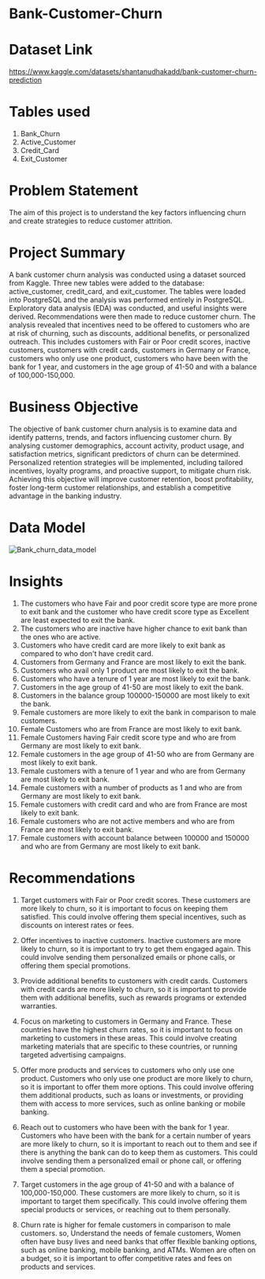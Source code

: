 # Bank-Customer-Churn

# **Dataset Link**
https://www.kaggle.com/datasets/shantanudhakadd/bank-customer-churn-prediction

# **Tables used**
1. Bank_Churn
2. Active_Customer
3. Credit_Card
4. Exit_Customer

# **Problem Statement**
The aim of this project is to understand the key factors influencing churn and create strategies to reduce customer attrition.

# **Project Summary**
A bank customer churn analysis was conducted using a dataset sourced from Kaggle. Three new tables were added to the database: active_customer, credit_card, and exit_customer. The tables were loaded into PostgreSQL and the analysis was performed entirely in PostgreSQL. Exploratory data analysis (EDA) was conducted, and useful insights were derived. Recommendations were then made to reduce customer churn. The analysis revealed that incentives need to be offered to customers who are at risk of churning, such as discounts, additional benefits, or personalized outreach. This includes customers with Fair or Poor credit scores, inactive customers, customers with credit cards, customers in Germany or France, customers who only use one product, customers who have been with the bank for 1 year, and customers in the age group of 41-50 and with a balance of 100,000-150,000.

# **Business Objective**
The objective of bank customer churn analysis is to examine data and identify patterns, trends, and factors influencing customer churn. By analysing customer demographics, account activity, product usage, and satisfaction metrics, significant predictors of churn can be determined. Personalized retention strategies will be implemented, including tailored incentives, loyalty programs, and proactive support, to mitigate churn risk. Achieving this objective will improve customer retention, boost profitability, foster long-term customer relationships, and establish a competitive advantage in the banking industry.

# **Data Model**
![Bank_churn_data_model](https://github.com/praveen-kumar-maurya/Bank-Customer-Churn/assets/88583491/67fb5691-857f-42cd-a8ce-697a6754f16a)

# **Insights**
1.  The customers who have Fair and poor credit score type are more prone to exit bank and 
    the customer who have credit score type as Excellent are least expected to exit the bank.
2.  The customers who are inactive have higher chance to exit bank than the ones who are active.
3.  Customers who have credit card are more likely to exit bank as compared to who don't have credit card.
4.  Customers from Germany and France are most likely to exit the bank.
5.  Customers who avail only 1 product are most likely to exit the bank.
6.  Customers who have a tenure of 1 year are most likely to exit the bank.
7.  Customers in the age group of 41-50 are most likely to exit the bank.
8.  Customers in the balance group 100000-150000 are most likely to exit the bank.
9.  Female customers are more likely to exit the bank in comparison to male customers.
10. Female Customers who are from France are most likely to exit bank.
11. Female Customers having Fair credit score type and who are from Germany are most likely to exit bank.
12. Female customers in the age group of 41-50 who are from Germany are most likely to exit bank.
13. Female customers with a tenure of 1 year and who are from Germany are most likely to exit bank.
14. Female customers with a number of products as 1 and who are from Germany are most likely to exit bank.
15. Female customers with credit card and who are from France are most likely to exit bank.
16. Female customers who are not active members and who are from France are most likely to exit bank.
17. Female customers with account balance between 100000 and 150000 and who are from Germany are most likely to exit bank.

# **Recommendations**
1. Target customers with Fair or Poor credit scores. These customers are more likely to churn, so it is important to focus on keeping them satisfied. This could involve offering them special incentives, such as discounts on interest rates or fees.

2. Offer incentives to inactive customers. Inactive customers are more likely to churn, so it is important to try to get them engaged again. This could involve sending them personalized emails or phone calls, or offering them special promotions.

3. Provide additional benefits to customers with credit cards. Customers with credit cards are more likely to churn, so it is important to provide them with additional benefits, such as rewards programs or extended warranties.

4. Focus on marketing to customers in Germany and France. These countries have the highest churn rates, so it is important to focus on marketing to customers in these areas. This could involve creating marketing materials that are specific to these countries, or running targeted advertising campaigns.

5. Offer more products and services to customers who only use one product. Customers who only use one product are more likely to churn, so it is important to offer them more options. This could involve offering them additional products, such as loans or investments, or providing them with access to more services, such as online banking or mobile banking.

6. Reach out to customers who have been with the bank for 1 year. Customers who have been with the bank for a certain number of years are more likely to churn, so it is important to reach out to them and see if there is anything the bank can do to keep them as customers. This could involve sending them a personalized email or phone call, or offering them a special promotion.

7. Target customers in the age group of 41-50 and with a balance of 100,000-150,000. These customers are more likely to churn, so it is important to target them specifically. This could involve offering them special products or services, or reaching out to them personally.

8. Churn rate is higher for female customers in comparison to male customers. so, Understand the needs of female customers, Women often have busy lives and need banks that offer flexible banking options, such as online banking, mobile banking, and ATMs. Women are often on a budget, so it is important to offer competitive rates and fees on products and services.

